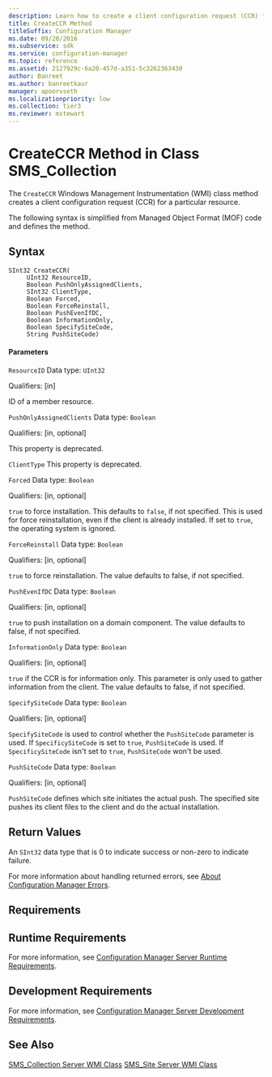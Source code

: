 ```yaml
---
description: Learn how to create a client configuration request (CCR) for a particular resource in Configuration Manager.
title: CreateCCR Method
titleSuffix: Configuration Manager
ms.date: 09/20/2016
ms.subservice: sdk
ms.service: configuration-manager
ms.topic: reference
ms.assetid: 2127929c-6a20-457d-a351-5c3262363430
author: Banreet
ms.author: banreetkaur
manager: apoorvseth
ms.localizationpriority: low
ms.collection: tier3
ms.reviewer: mstewart
---
```

# CreateCCR Method in Class SMS_Collection
The `CreateCCR` Windows Management Instrumentation (WMI) class method creates a client configuration request (CCR) for a particular resource.

 The following syntax is simplified from Managed Object Format (MOF) code and defines the method.

## Syntax

```
SInt32 CreateCCR(
     UInt32 ResourceID,
     Boolean PushOnlyAssignedClients,
     SInt32 ClientType,
     Boolean Forced,
     Boolean ForceReinstall,
     Boolean PushEvenIfDC,
     Boolean InformationOnly,
     Boolean SpecifySiteCode,
     String PushSiteCode)

```

#### Parameters
 `ResourceID`
 Data type: `UInt32`

 Qualifiers: [in]

 ID of a member resource.

 `PushOnlyAssignedClients`
 Data type: `Boolean`

 Qualifiers: [in, optional]

 This property is deprecated.

 `ClientType`
 This property is deprecated.

 `Forced`
 Data type: `Boolean`

 Qualifiers: [in, optional]

 `true` to force installation. This defaults to `false`, if not specified. This is used for force reinstallation, even if the client is already installed. If set to `true`, the operating system is ignored.

 `ForceReinstall`
 Data type: `Boolean`

 Qualifiers: [in, optional]

 `true` to force reinstallation. The value defaults to false, if not specified.

 `PushEvenIfDC`
 Data type: `Boolean`

 Qualifiers: [in, optional]

 `true` to push installation on a domain component. The value defaults to false, if not specified.

 `InformationOnly`
 Data type: `Boolean`

 Qualifiers: [in, optional]

 `true` if the CCR is for information only. This parameter is only used to gather information from the client. The value defaults to false, if not specified.

 `SpecifySiteCode`
 Data type: `Boolean`

 Qualifiers: [in, optional]

 `SpecifySiteCode` is used to control whether the `PushSiteCode` parameter is used. If `SpecificySiteCode` is set to `true`, `PushSiteCode` is used. If `SpecificySiteCode` isn't set to `true`, `PushSiteCode` won't be used.

 `PushSiteCode`
 Data type: `Boolean`

 Qualifiers: [in, optional]

 `PushSiteCode` defines which site initiates the actual push. The specified site pushes its client files to the client and do the actual installation.

## Return Values
 An  `SInt32` data type that is 0 to indicate success or non-zero to indicate failure.

 For more information about handling returned errors, see [About Configuration Manager Errors](../../../../../develop/core/understand/about-configuration-manager-errors.md).

## Requirements

## Runtime Requirements
 For more information, see [Configuration Manager Server Runtime Requirements](../../../../../develop/core/reqs/server-runtime-requirements.md).

## Development Requirements
 For more information, see [Configuration Manager Server Development Requirements](../../../../../develop/core/reqs/server-development-requirements.md).

## See Also
 [SMS_Collection Server WMI Class](../../../../../develop/reference/core/clients/collections/sms_collection-server-wmi-class.md)
 [SMS_Site Server WMI Class](../../../../../develop/reference/core/servers/configure/sms_site-server-wmi-class.md)
